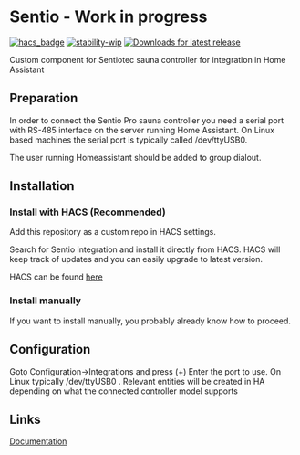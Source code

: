 # Sentio - Work in progress
[![hacs_badge](https://img.shields.io/badge/HACS-Custom-blue.svg)](https://github.com/custom-components/hacs)
[![stability-wip](https://img.shields.io/badge/stability-work_in_progress-blue.svg)](https://github.com/custom-components/hacs)
[![Downloads for latest release](https://img.shields.io/github/downloads-pre/astrandb/sentio/latest/total.svg?style=for-the-badge)](https://github.com/astrandb/sentio/releases/latest)

Custom component for Sentiotec sauna controller for integration in  Home Assistant

## Preparation
In order to connect the Sentio Pro sauna controller you need a serial port with RS-485 interface on the server running Home Assistant. On Linux based machines the serial port is typically called /dev/ttyUSB0.

The user running Homeassistant should be added to group dialout.
## Installation
### Install with HACS (Recommended)
Add this repository as a custom repo in HACS settings.

Search for Sentio integration and install it directly from HACS. HACS will keep track of updates and you can easily upgrade to latest version.

HACS can be found [here](https://hacs.xyz/)
### Install manually
If you want to install manually, you probably already know how to proceed.
## Configuration
Goto Configuration->Integrations and press (+)
Enter the port to use. On Linux typically /dev/ttyUSB0 .
Relevant entities will be created in HA depending on what the connected controller model supports
## Links
[Documentation](https://github.com/astrandb/sentio/wiki)
